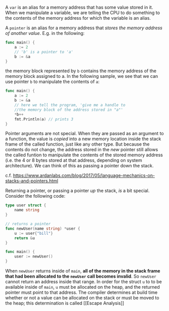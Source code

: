 A `var` is an alias for a memory address that has some value stored in it.  When we manipulate a variable, we are telling the CPU to do something to the contents of the memory address for which the variable is an alias.

A `pointer` is an alias for a memory address that *stores the memory address of another value*.  E.g. in the following:
```go
func main() {
	a := 2
	// 'b' is a pointer to 'a'
	b := &a
}
```
the memory block represented by `b` contains the memory address of the memory block assigned to a.  In the following sample, we see that we can use pointer `b` to manipulate the contents of `a`:
```go
func main() {
	a := 2
	b := &a
	// here we tell the program, 'give me a handle to
	//the memory block of the address stored in "a"'
	*b++	
	fmt.Println(a) // prints 3
}
```

Pointer arguments are not special.  When they are passed as an argument to a function, the value is *copied* into a new memory location inside the stack frame of the called function, just like any other type.  But because the contents do not change, the address stored in the *new* pointer still allows the called funtion to manipulate the contents of the stored memory address (i.e. the 4 or 8 bytes stored at that address, depending on system architecture). We can think of this as passing a pointer down the stack.

c.f. https://www.ardanlabs.com/blog/2017/05/language-mechanics-on-stacks-and-pointers.html

Returning a pointer, or passing a pointer *up* the stack, *is* a bit special.  Consider the following code:
```go
type user struct {
	name string
}

// returns a pointer
func newUser(name string) *user {
	u := user{"bill"}
	return &u
}

func main() {
	user := newUser()
}
```
When `newUser` returns inside of `main`, **all of the memory in the stack frame that had been allocated to the `newUser` call becomes invalid**. So `newUser` cannot return an address inside that range.  In order for the struct `u` to to be available inside of `main`, `u` must be allocated on the heap, and the returned pointer must point to that address.  The compiler determines at build time whether or not a value can be allocated on the stack or must be moved to the heap; this determination is called [[Escape Analysis]]